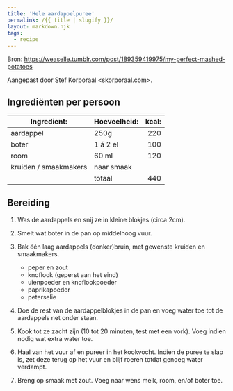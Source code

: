 ```yaml
---
title: 'Hele aardappelpuree'
permalink: /{{ title | slugify }}/
layout: markdown.njk
tags:
  - recipe
---
```


Bron: <https://weaselle.tumblr.com/post/189359419975/my-perfect-mashed-potatoes>

Aangepast door Stef Korporaal <skorporaal.com>.

## Ingrediënten per persoon

| Ingredient:           | Hoeveelheid: | kcal: |
| --------------------- | ------------ | ----: |
| aardappel             | 250g         |   220 |
| boter                 | 1 á 2 el     |   100 |
| room                  | 60 ml        |   120 |
| kruiden / smaakmakers | naar smaak   |       |
|                       | totaal       |   440 |

## Bereiding

1. Was de aardappels en snij ze in kleine blokjes (circa 2cm).

2. Smelt wat boter in de pan op middelhoog vuur.

3. Bak één laag aardappels (donker)bruin, met gewenste kruiden en smaakmakers.

   - peper en zout
   - knoflook (geperst aan het eind)
   - uienpoeder en knoflookpoeder
   - paprikapoeder
   - peterselie

4. Doe de rest van de aardappelblokjes in de pan en voeg water toe tot de aardappels net onder staan.

5. Kook tot ze zacht zijn (10 tot 20 minuten, test met een vork). Voeg indien nodig wat extra water toe.

6. Haal van het vuur af en pureer in het kookvocht. Indien de puree te slap is, zet deze terug op het vuur en blijf roeren totdat genoeg water verdampt.

7. Breng op smaak met zout. Voeg naar wens melk, room, en/of boter toe.
